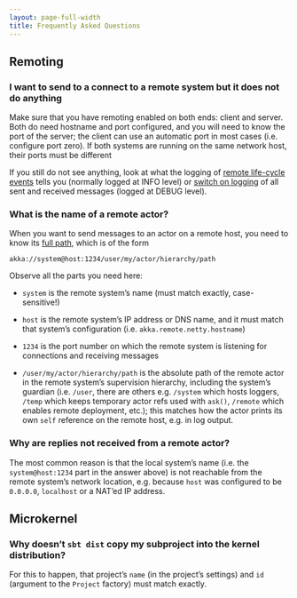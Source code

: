 ```yaml
---
layout: page-full-width
title: Frequently Asked Questions
---
```


## Remoting

### I want to send to a connect to a remote system but it does not do anything

Make sure that you have remoting enabled on both ends: client and server. Both
do need hostname and port configured, and you will need to know the port of the
server; the client can use an automatic port in most cases (i.e. configure port
zero). If both systems are running on the same network host, their ports must
be different

If you still do not see anything, look at what the logging of [remote
life-cycle
events](http://doc.akka.io/docs/akka/current/scala/remoting.html#Remote_Events)
tells you (normally logged at INFO level) or [switch on
logging](https://github.com/akka/akka/blob/v2.0.2/akka-remote/src/main/resources/reference.conf#L66)
of all sent and received messages (logged at DEBUG level).

### What is the name of a remote actor?

When you want to send messages to an actor on a remote host, you need to know
its [full path](http://doc.akka.io/docs/akka/current/general/addressing.html),
which is of the form

    akka://system@host:1234/user/my/actor/hierarchy/path

Observe all the parts you need here:

* `system` is the remote system’s name (must match exactly, case-sensitive!)

* `host` is the remote system’s IP address or DNS name, and it must match that
  system’s configuration (i.e. `akka.remote.netty.hostname`)

* `1234` is the port number on which the remote system is listening for
  connections and receiving messages

* `/user/my/actor/hierarchy/path` is the absolute path of the remote actor in 
  the remote system’s supervision hierarchy, including the system’s guardian
  (i.e. `/user`, there are others e.g. `/system` which hosts loggers, `/temp`
  which keeps temporary actor refs used with `ask()`, `/remote` which enables
  remote deployment, etc.); this matches how the actor prints its own `self`
  reference on the remote host, e.g. in log output.

### Why are replies not received from a remote actor?

The most common reason is that the local system’s name (i.e. the
`system@host:1234` part in the answer above) is not reachable from the remote
system’s network location, e.g. because `host` was configured to be `0.0.0.0`,
`localhost` or a NAT’ed IP address.

## Microkernel

### Why doesn’t `sbt dist` copy my subproject into the kernel distribution?

For this to happen, that project’s `name` (in the project’s settings) and `id`
(argument to the `Project` factory) must match exactly.
